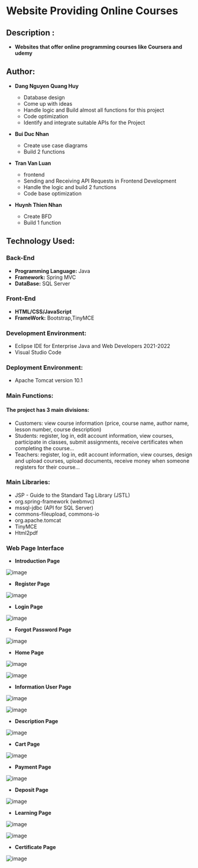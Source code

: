 # Website Providing Online Courses

## Description :

- **Websites that offer online programming courses like Coursera and udemy**
## Author:

- **Dang Nguyen Quang Huy**
  - Database design
  - Come up with ideas
  - Handle logic and Build almost all functions for this project
  - Code optimization
  - Identify and integrate suitable APIs for the Project


- **Bui Duc Nhan**
  - Create use case diagrams
  - Build 2 functions

- **Tran Van Luan**
  - frontend
  - Sending and Receiving API Requests in Frontend Development
  - Handle the logic and build 2 functions
  - Code base optimization

- **Huynh Thien Nhan**
  - Create BFD
  - Build 1 function


## Technology Used:

### Back-End
- **Programming Language:** Java
- **Framework:** Spring MVC
- **DataBase:** SQL Server
### Front-End
- **HTML/CSS/JavaScript**
- **FrameWork:** Bootstrap,TinyMCE
### Development Environment:

- Eclipse IDE for Enterprise Java and Web Developers 2021-2022
- Visual Studio Code

### Deployment Environment:

- Apache Tomcat version 10.1

### Main Functions:
#### The project has 3 main divisions:
- Customers: view course information (price, course name, author name, lesson number, course description)
- Students: register, log in, edit account information, view courses, participate in classes, submit assignments, receive certificates when completing the course...
- Teachers: register, log in, edit account information, view courses, design and upload courses, upload documents, receive money when someone registers for their course...

### Main Libraries:

- JSP - Guide to the Standard Tag Library (JSTL)
- org.spring-framework (webmvc)
- mssql-jdbc (API for SQL Server)
- commons-fileupload, commons-io
- org.apache.tomcat
- TinyMCE
- Html2pdf

### Web Page Interface

- **Introduction Page**
  
![image](https://github.com/ZeusCoderBE/website-providing-online-courses/assets/117000361/da5615eb-9025-4143-9f0a-08a29d95a285)

- **Register Page**

![image](https://github.com/ZeusCoderBE/website-providing-online-courses/assets/117000361/585db885-a1ef-4a59-b9c6-9bb77bd5517e)


- **Login Page**

![image](https://github.com/ZeusCoderBE/website-providing-online-courses/assets/117000361/7ba7583e-47f1-4ded-9600-276c2974e479)

- **Forgot Password Page**

![image](https://github.com/ZeusCoderBE/website-providing-online-courses/assets/117000361/8cf4d409-bb24-43ea-abb5-aa428e285f3d)

- **Home Page**
  
![image](https://github.com/ZeusCoderBE/website-providing-online-courses/assets/117000361/0efc9a3b-323a-49f0-882c-3c9203a8c650)

![image](https://github.com/ZeusCoderBE/website-providing-online-courses/assets/117000361/5ba79e18-7319-4364-95ab-560528750eea)



- **Information User Page**

![image](https://github.com/ZeusCoderBE/website-providing-online-courses/assets/117000361/a0d72c0e-efe6-464b-a3b7-d273f76aa5eb)

![image](https://github.com/ZeusCoderBE/website-providing-online-courses/assets/117000361/cad9a1a8-072b-4a02-998e-48265df6c623)


- **Description Page**
  
![image](https://github.com/ZeusCoderBE/website-providing-online-courses/assets/117000361/25253c05-063c-4327-8808-dafed6cf43cc)

- **Cart Page**
  
![image](https://github.com/ZeusCoderBE/website-providing-online-courses/assets/117000361/018ebab3-665f-4195-8882-4c08b70bbaab)
  
- **Payment Page**
  
![image](https://github.com/ZeusCoderBE/website-providing-online-courses/assets/117000361/72ae7a8d-3c81-4754-8779-1655e3af9d5e)

- **Deposit Page**

![image](https://github.com/ZeusCoderBE/website-providing-online-courses/assets/117000361/54717de6-6e05-4627-bbe0-3dfe03f1e2d9)


- **Learning Page**
  
![image](https://github.com/ZeusCoderBE/website-providing-online-courses/assets/117000361/ad48346d-6fc6-4cdf-a55a-c894faea730e)

![image](https://github.com/ZeusCoderBE/website-providing-online-courses/assets/117000361/55b16b9d-82f7-4456-acd1-e80c879f612d)


- **Certificate Page**

![image](https://github.com/ZeusCoderBE/website-providing-online-courses/assets/117000361/2e28a7d7-49eb-49e9-b202-09f491cb68ce)







